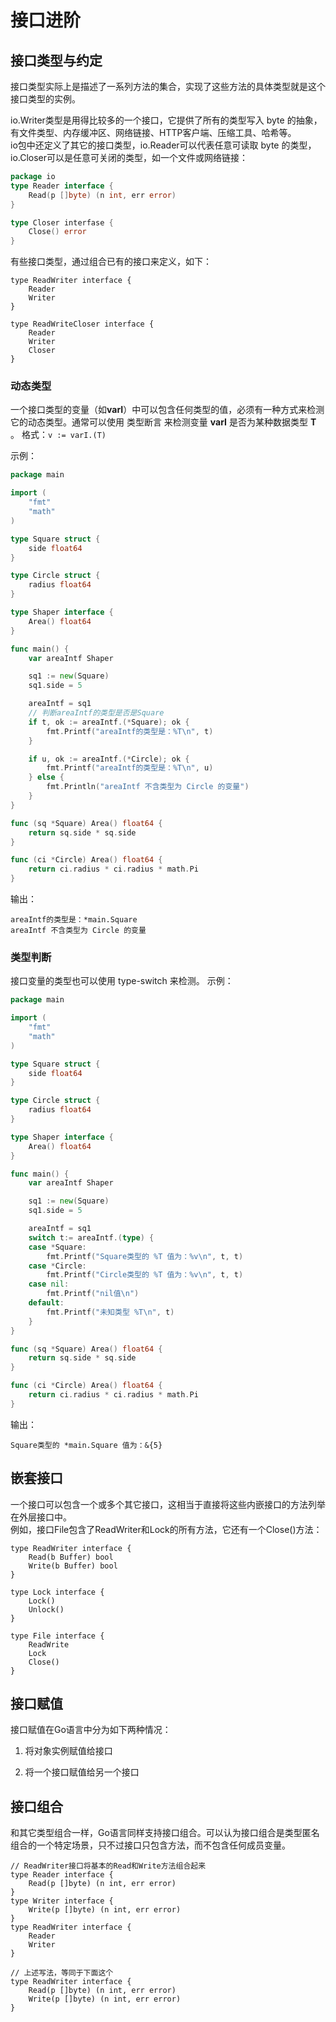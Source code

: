 # 接口进阶


## 接口类型与约定

接口类型实际上是描述了一系列方法的集合，实现了这些方法的具体类型就是这个接口类型的实例。

io.Writer类型是用得比较多的一个接口，它提供了所有的类型写入 byte 的抽象，有文件类型、内存缓冲区、网络链接、HTTP客户端、压缩工具、哈希等。  
io包中还定义了其它的接口类型，io.Reader可以代表任意可读取 byte 的类型，io.Closer可以是任意可关闭的类型，如一个文件或网络链接：
```go
package io
type Reader interface {
    Read(p []byte) (n int, err error)
}

type Closer interfase {
    Close() error
}
```

有些接口类型，通过组合已有的接口来定义，如下：
```
type ReadWriter interface {
    Reader
    Writer
}

type ReadWriteCloser interface {
    Reader
    Writer
    Closer
}
```

### 动态类型

一个接口类型的变量（如**varI**）中可以包含任何类型的值，必须有一种方式来检测它的动态类型。通常可以使用 类型断言 来检测变量 **varI** 是否为某种数据类型 **T** 。
格式：`v := varI.(T)`

示例：
```go
package main

import (
	"fmt"
	"math"
)

type Square struct {
	side float64
}

type Circle struct {
	radius float64
}

type Shaper interface {
	Area() float64
}

func main() {
	var areaIntf Shaper

	sq1 := new(Square)
	sq1.side = 5

	areaIntf = sq1
	// 判断areaIntf的类型是否是Square
	if t, ok := areaIntf.(*Square); ok {
		fmt.Printf("areaIntf的类型是：%T\n", t)
	}

	if u, ok := areaIntf.(*Circle); ok {
		fmt.Printf("areaIntf的类型是：%T\n", u)
	} else {
		fmt.Println("areaIntf 不含类型为 Circle 的变量")
	}
}

func (sq *Square) Area() float64 {
	return sq.side * sq.side
}

func (ci *Circle) Area() float64 {
	return ci.radius * ci.radius * math.Pi
}
```
输出：
```text
areaIntf的类型是：*main.Square
areaIntf 不含类型为 Circle 的变量
```

### 类型判断

接口变量的类型也可以使用 type-switch 来检测。
示例：
```go
package main

import (
	"fmt"
	"math"
)

type Square struct {
	side float64
}

type Circle struct {
	radius float64
}

type Shaper interface {
	Area() float64
}

func main() {
	var areaIntf Shaper

	sq1 := new(Square)
	sq1.side = 5

	areaIntf = sq1
	switch t:= areaIntf.(type) {
    case *Square:
        fmt.Printf("Square类型的 %T 值为：%v\n", t, t)
    case *Circle:
        fmt.Printf("Circle类型的 %T 值为：%v\n", t, t)
    case nil:
        fmt.Printf("nil值\n")
    default:
        fmt.Printf("未知类型 %T\n", t)
	}
}

func (sq *Square) Area() float64 {
	return sq.side * sq.side
}

func (ci *Circle) Area() float64 {
	return ci.radius * ci.radius * math.Pi
}
```
输出：
```text
Square类型的 *main.Square 值为：&{5}
```


## 嵌套接口

一个接口可以包含一个或多个其它接口，这相当于直接将这些内嵌接口的方法列举在外层接口中。  
例如，接口File包含了ReadWriter和Lock的所有方法，它还有一个Close()方法：
```
type ReadWriter interface {
    Read(b Buffer) bool
    Write(b Buffer) bool
}

type Lock interface {
    Lock()
    Unlock()
}

type File interface {
    ReadWrite
    Lock
    Close()
}
```


## 接口赋值

接口赋值在Go语言中分为如下两种情况：

1. 将对象实例赋值给接口

2. 将一个接口赋值给另一个接口



## 接口组合

和其它类型组合一样，Go语言同样支持接口组合。可以认为接口组合是类型匿名组合的一个特定场景，只不过接口只包含方法，而不包含任何成员变量。
```
// ReadWriter接口将基本的Read和Write方法组合起来
type Reader interface {
    Read(p []byte) (n int, err error)
}
type Writer interface {
    Write(p []byte) (n int, err error)
}
type ReadWriter interface {
    Reader
    Writer
}

// 上述写法，等同于下面这个
type ReadWriter interface {
    Read(p []byte) (n int, err error)
    Write(p []byte) (n int, err error)
}
```